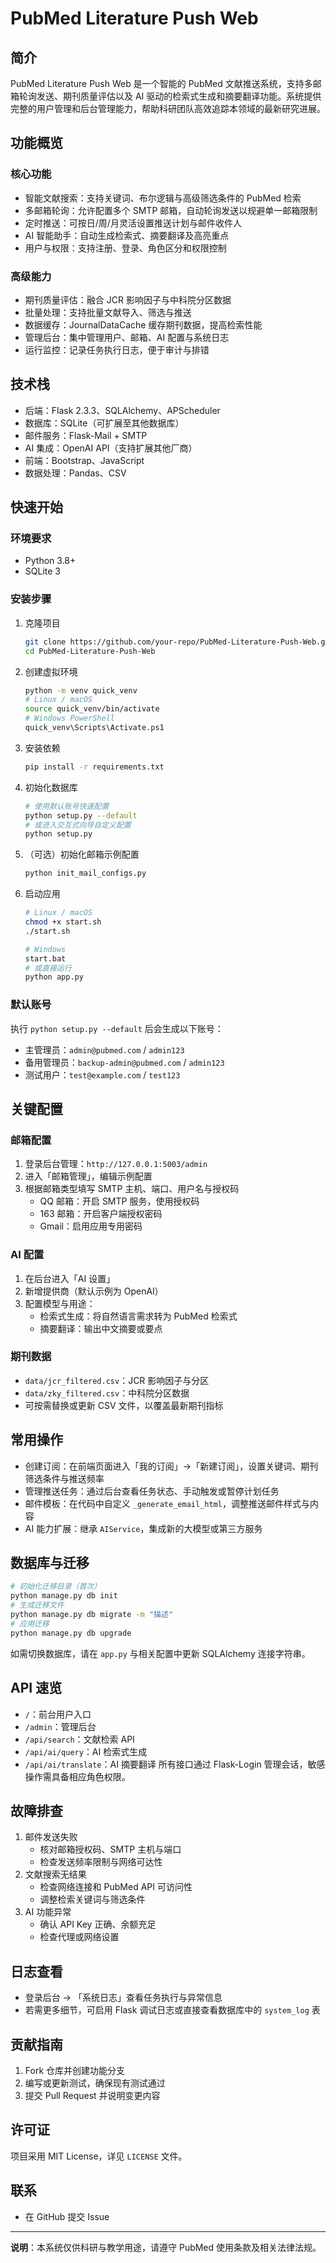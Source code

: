 # PubMed Literature Push Web

## 简介
PubMed Literature Push Web 是一个智能的 PubMed 文献推送系统，支持多邮箱轮询发送、期刊质量评估以及 AI 驱动的检索式生成和摘要翻译功能。系统提供完整的用户管理和后台管理能力，帮助科研团队高效追踪本领域的最新研究进展。

## 功能概览

### 核心功能
- 智能文献搜索：支持关键词、布尔逻辑与高级筛选条件的 PubMed 检索
- 多邮箱轮询：允许配置多个 SMTP 邮箱，自动轮询发送以规避单一邮箱限制
- 定时推送：可按日/周/月灵活设置推送计划与邮件收件人
- AI 智能助手：自动生成检索式、摘要翻译及高亮重点
- 用户与权限：支持注册、登录、角色区分和权限控制

### 高级能力
- 期刊质量评估：融合 JCR 影响因子与中科院分区数据
- 批量处理：支持批量文献导入、筛选与推送
- 数据缓存：JournalDataCache 缓存期刊数据，提高检索性能
- 管理后台：集中管理用户、邮箱、AI 配置与系统日志
- 运行监控：记录任务执行日志，便于审计与排错

## 技术栈
- 后端：Flask 2.3.3、SQLAlchemy、APScheduler
- 数据库：SQLite（可扩展至其他数据库）
- 邮件服务：Flask-Mail + SMTP
- AI 集成：OpenAI API（支持扩展其他厂商）
- 前端：Bootstrap、JavaScript
- 数据处理：Pandas、CSV

## 快速开始

### 环境要求
- Python 3.8+
- SQLite 3

### 安装步骤
1. 克隆项目
   ```bash
   git clone https://github.com/your-repo/PubMed-Literature-Push-Web.git
   cd PubMed-Literature-Push-Web
   ```
2. 创建虚拟环境
   ```bash
   python -m venv quick_venv
   # Linux / macOS
   source quick_venv/bin/activate
   # Windows PowerShell
   quick_venv\Scripts\Activate.ps1
   ```
3. 安装依赖
   ```bash
   pip install -r requirements.txt
   ```
4. 初始化数据库
   ```bash
   # 使用默认账号快速配置
   python setup.py --default
   # 或进入交互式向导自定义配置
   python setup.py
   ```
5. （可选）初始化邮箱示例配置
   ```bash
   python init_mail_configs.py
   ```
6. 启动应用
   ```bash
   # Linux / macOS
   chmod +x start.sh
   ./start.sh

   # Windows
   start.bat
   # 或直接运行
   python app.py
   ```

### 默认账号
执行 `python setup.py --default` 后会生成以下账号：
- 主管理员：`admin@pubmed.com` / `admin123`
- 备用管理员：`backup-admin@pubmed.com` / `admin123`
- 测试用户：`test@example.com` / `test123`

## 关键配置

### 邮箱配置
1. 登录后台管理：`http://127.0.0.1:5003/admin`
2. 进入「邮箱管理」，编辑示例配置
3. 根据邮箱类型填写 SMTP 主机、端口、用户名与授权码
   - QQ 邮箱：开启 SMTP 服务，使用授权码
   - 163 邮箱：开启客户端授权密码
   - Gmail：启用应用专用密码

### AI 配置
1. 在后台进入「AI 设置」
2. 新增提供商（默认示例为 OpenAI）
3. 配置模型与用途：
   - 检索式生成：将自然语言需求转为 PubMed 检索式
   - 摘要翻译：输出中文摘要或要点

### 期刊数据
- `data/jcr_filtered.csv`：JCR 影响因子与分区
- `data/zky_filtered.csv`：中科院分区数据
- 可按需替换或更新 CSV 文件，以覆盖最新期刊指标

## 常用操作
- 创建订阅：在前端页面进入「我的订阅」→「新建订阅」，设置关键词、期刊筛选条件与推送频率
- 管理推送任务：通过后台查看任务状态、手动触发或暂停计划任务
- 邮件模板：在代码中自定义 `_generate_email_html`，调整推送邮件样式与内容
- AI 能力扩展：继承 `AIService`，集成新的大模型或第三方服务

## 数据库与迁移
```bash
# 初始化迁移目录（首次）
python manage.py db init
# 生成迁移文件
python manage.py db migrate -m "描述"
# 应用迁移
python manage.py db upgrade
```
如需切换数据库，请在 `app.py` 与相关配置中更新 SQLAlchemy 连接字符串。

## API 速览
- `/`：前台用户入口
- `/admin`：管理后台
- `/api/search`：文献检索 API
- `/api/ai/query`：AI 检索式生成
- `/api/ai/translate`：AI 摘要翻译
所有接口通过 Flask-Login 管理会话，敏感操作需具备相应角色权限。

## 故障排查
1. 邮件发送失败
   - 核对邮箱授权码、SMTP 主机与端口
   - 检查发送频率限制与网络可达性
2. 文献搜索无结果
   - 检查网络连接和 PubMed API 可访问性
   - 调整检索关键词与筛选条件
3. AI 功能异常
   - 确认 API Key 正确、余额充足
   - 检查代理或网络设置

## 日志查看
- 登录后台 → 「系统日志」查看任务执行与异常信息
- 若需更多细节，可启用 Flask 调试日志或直接查看数据库中的 `system_log` 表

## 贡献指南
1. Fork 仓库并创建功能分支
2. 编写或更新测试，确保现有测试通过
3. 提交 Pull Request 并说明变更内容

## 许可证
项目采用 MIT License，详见 `LICENSE` 文件。

## 联系
- 在 GitHub 提交 Issue

---
**说明**：本系统仅供科研与教学用途，请遵守 PubMed 使用条款及相关法律法规。

